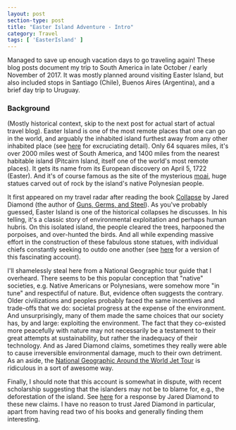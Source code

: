 ```yaml
---
layout: post
section-type: post
title: "Easter Island Adventure - Intro"
category: Travel
tags: [ 'EasterIsland' ]
---
```


Managed to save up enough vacation days to go traveling again! These blog posts document
my trip to South America in late October / early November of 2017.
It was mostly planned around visiting Easter Island, but also included
stops in Santiago (Chile), Buenos Aires (Argentina), and a brief day trip to Uruguay.

### Background

(Mostly historical context, skip to the next post for actual start of actual travel blog).
Easter Island is one of the most remote places that one can go in the world, and arguably
the inhabited island furthest away from any other inhabited place
(see [here](https://en.wikipedia.org/wiki/Extreme_points_of_Earth#Remoteness) for excruciating detail).
Only 64 squares miles, it's over 2000 miles west of South America, and 1400 miles from the nearest
habitable island (Pitcairn Island, itself one of the world's most remote places). It gets its name
from its European discovery on April 5, 1722 (Easter). And it's of course
famous as the site of the mysterious [moai](https://en.wikipedia.org/wiki/Moai),
huge statues carved out of rock by the island's native Polynesian people. 

It first appeared on my travel radar after reading the book
[Collapse](https://www.goodreads.com/book/show/475.Collapse)
by Jared Diamond (the author of [Guns, Germs, and Steel](https://www.goodreads.com/book/show/1842.Guns_Germs_and_Steel)).
As you've probably guessed, Easter Island is one of the historical collapses he discusses.
In his telling, it's a classic story of environmental exploitation and perhaps human hubris.
On this isolated island, the people cleared the trees, harpooned
the porpoises, and over-hunted the birds. And all while expending
massive effort in the construction of these fabulous stone statues, with individual chiefs constantly seeking
to outdo one another (see [here](http://discovermagazine.com/1995/aug/eastersend543) for a version
of this fascinating account).

I'll shamelessly steal here from a National Geographic tour guide that I overheard.
There seems to be this popular conception that "native" societies, e.g.
Native Americans or Polynesians, were somehow more "in tune" and
respectiful of nature. But, evidence often suggests the contrary.
Older civilizations and peoples probably faced the same incentives and trade-offs that we do:
societal progress at the expense of the environment. And unsurprisingly,
many of them made the same choices that our society has, by and large: exploiting the environment. 
The fact that they co-existed more peacefully with nature may not necessarily be a testament to their
great attempts at sustainability, but rather the inadequacy of their technology. And as
Jared Diamond claims, sometimes they really were able to cause irreversible environmental
damage, much to their own detriment.
As an aside, the
[National Geographic Around the World Jet Tour](http://www.nationalgeographicexpeditions.com/expeditions/around-the-world-jet-tour/detail)
is ridiculous in a sort of awesome way.

Finally, I should note that this account is somewhat in dispute, with recent scholarship
suggesting that the islanders may not be to blame for, e.g., the deforestation of the island.
See [here](http://www.marklynas.org/2011/09/the-myths-of-easter-island-jared-diamond-responds/)
for a response by Jared Diamond to these new claims. I have no reason to trust Jared Diamond
in particular, apart from having read two of his books and generally finding them interesting.
